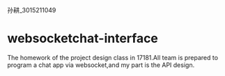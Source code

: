 孙耕_3015211049
# websocketchat-interface
 The homework of the project design class in 17181.All team is prepared to program a chat app via websocket,and my part is the API design.

